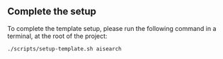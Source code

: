 ## Complete the setup

To complete the template setup, please run the following command in a terminal, at the root of the project:

```bash
./scripts/setup-template.sh aisearch
```
